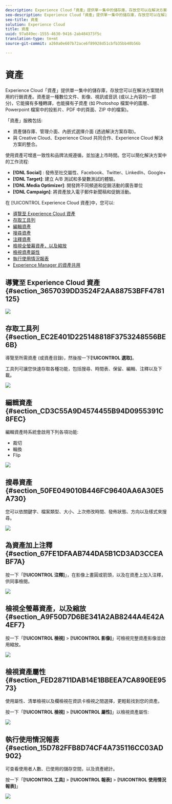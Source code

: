 ```yaml
---
description: Experience Cloud「資產」提供單一集中的儲存庫，存放您可以在解決方案間共用的行銷資產。資產是一種數位文件、影像、視訊或音訊 (或以上內容的一部分)，它能擁有多種轉譯，也能擁有子資產 (如 Photoshop 檔案中的圖層、Powerpoint 檔案中的投影片、PDF 中的頁面、ZIP 中的檔案)。
seo-description: Experience Cloud「資產」提供單一集中的儲存庫，存放您可以在解決方案間共用的行銷資產。資產是一種數位文件、影像、視訊或音訊 (或以上內容的一部分)，它能擁有多種轉譯，也能擁有子資產 (如 Photoshop 檔案中的圖層、Powerpoint 檔案中的投影片、PDF 中的頁面、ZIP 中的檔案)。
seo-title: 資產
solution: Experience Cloud
title: 資產
uuid: 97a849ec-1555-4630-9416-2ab484373f5c
translation-type: tm+mt
source-git-commit: a260a0e607b72ace6f89928d51cbfb35bb40b56b

---
```



# 資產

Experience Cloud「資產」提供單一集中的儲存庫，存放您可以在解決方案間共用的行銷資產。資產是一種數位文件、影像、視訊或音訊 (或以上內容的一部分)，它能擁有多種轉譯，也能擁有子資產 (如 Photoshop 檔案中的圖層、Powerpoint 檔案中的投影片、PDF 中的頁面、ZIP 中的檔案)。

<!-- asset.xml -->
「資產」服務包括:

* 資產儲存庫、管理介面、內嵌式選擇介面 (透過解決方案存取)。
* 與 Creative Cloud、Experience Cloud 共同合作、Experience Cloud 解決方案的整合。

使用資產可增進一致性和品牌法規遵循，並加速上市時間。您可以簡化解決方案中的工作流程:

* **[!DNL Social]** : 發佈至社交屬性、Facebook、Twitter、LinkedIn、Google+
* **[!DNL Target]**: 建立 A/B 測試和多變數測試的體驗。
* **[!DNL Media Optimizer]**: 開發跨不同頻道和促銷活動的廣告單位
* **[!DNL Campaign]**: 將資產放入電子郵件新聞稿和促銷活動。

在 [!UICONTROL Experience Cloud 資產]中，您可以:

* [導覽至 Experience Cloud 資產](../experience-cloud-assets/experience-cloud-assets.md#section_3657039DD3524F2AA88753BFF4781125)
* [存取工具列](../experience-cloud-assets/experience-cloud-assets.md#section_EC2E401D225148818F3753248556BE6B)
* [編輯資產](../experience-cloud-assets/experience-cloud-assets.md#section_CD3C55A9D4574455B94D0955391C8FEC)
* [搜尋資產](../experience-cloud-assets/experience-cloud-assets.md#section_50FE049010B446FC9640AA6A30E5A730)
* [注釋資產](../experience-cloud-assets/experience-cloud-assets.md#section_67FE1DFAAB744DA5B1CD3AD3CCEABF7A)
* [檢視全螢幕資產，以及縮放](../experience-cloud-assets/experience-cloud-assets.md#section_A9F50D7D6BE341A2AB8244A4E42A4EF7)
* [檢視資產屬性](../experience-cloud-assets/experience-cloud-assets.md#section_FED28711DAB14E1BBEEA7CA890EE9573)
* [執行使用情況報表](../experience-cloud-assets/experience-cloud-assets.md#section_15D782FFB8D74CF4A735116CC03AD902)
* [Experience Manager 的資產共用](../experience-cloud-assets/experience-cloud-assets.md#section_45C1B72F4D274F54BC6CCB64D2580AC5)

## 導覽至 Experience Cloud 資產 {#section_3657039DD3524F2AA88753BFF4781125}

![](assets/asset-nav.png)

## 存取工具列 {#section_EC2E401D225148818F3753248556BE6B}

導覽至所需資產 (或資產目錄)，然後按一下&#x200B;**[!UICONTROL 選取]**。

工具列可讓您快速存取各種功能，包括搜尋、時間表、保留、編輯、注釋以及下載。

![](assets/asset-tools.png)

## 編輯資產 {#section_CD3C55A9D4574455B94D0955391C8FEC}

編輯資產時系統會啟用下列各項功能:

* 裁切
* 輪換
* Flip

![](assets/asset-edit.png)

## 搜尋資產 {#section_50FE049010B446FC9640AA6A30E5A730}

您可以依關鍵字、檔案類型、大小、上次修改時間、發佈狀態、方向以及樣式來搜尋。

![](assets/asset-search.png)

## 為資產加上注釋 {#section_67FE1DFAAB744DA5B1CD3AD3CCEABF7A}

按一下「**[!UICONTROL 注釋]**」，在影像上畫圓或箭頭，以及在資產上加入注釋，供同事檢閱。

![](assets/assets-annotate.png)

## 檢視全螢幕資產，以及縮放 {#section_A9F50D7D6BE341A2AB8244A4E42A4EF7}

按一下「**[!UICONTROL 檢視]** > **[!UICONTROL 影像]**」可檢視完整資產影像並啟用縮放。

![](assets/asset-zoom.png)

## 檢視資產屬性 {#section_FED28711DAB14E1BBEEA7CA890EE9573}

使用屬性、清單檢視以及欄檢視在資訊卡檢視之間選擇，更輕鬆找到您的資產。

按一下「**[!UICONTROL 檢視]** > **[!UICONTROL 屬性]**」以檢視資產屬性:

![](assets/asset-properties.png)

## 執行使用情況報表 {#section_15D782FFB8D74CF4A735116CC03AD902}

可查看使用者人數、已使用的儲存空間，以及資產總計。

按一下「**[!UICONTROL 工具]** > **[!UICONTROL 報表]** > **[!UICONTROL 使用情況報表]**」

![](assets/assets-usage-report.png)
